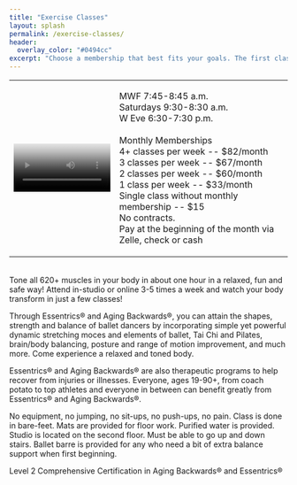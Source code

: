 ```yaml
---
title: "Exercise Classes"
layout: splash
permalink: /exercise-classes/
header:
  overlay_color: "#0494cc"
excerpt: "Choose a membership that best fits your goals. The first class is **always** free"
---
```


<table>
  <tr>
    <td>
      <video class="video" width="100%" height="100%" poster="/assets/images/family_package.png" controls="true" autobuffer="true">
        <source src="/assets/videos/essentrics.mp4" type="video/mp4">
      </video>
    </td>
    <td>
      <p width="100%">MWF 7:45-8:45 a.m.<br>
      Saturdays 9:30-8:30 a.m.<br>
      W Eve 6:30-7:30 p.m.<br><br>
      Monthly Memberships<br>
      4+ classes per week -- $82/month<br>
      3 classes per week -- $67/month<br>
      2 classes per week -- $60/month<br>
      1 class per week -- $33/month<br>
      Single class without monthly membership -- $15<br>
      No contracts.<br>
      Pay at the beginning of the month via Zelle, check or cash<br></p>
    </td>
  </tr>
</table>

<br>Tone all 620+ muscles in your body in about one hour in a relaxed, fun and safe way! Attend in-studio or online 3-5 times a week and watch your body transform in just a few classes!

Through Essentrics® and Aging Backwards®, you can attain the shapes, strength and balance of ballet dancers by incorporating simple yet powerful dynamic stretching moces and elements of ballet, Tai Chi and Pilates, brain/body balancing, posture and range of motion improvement, and much more. Come experience a relaxed and toned body.

Essentrics® and Aging Backwards® are also therapeutic programs to help recover from injuries or illnesses. Everyone, ages 19-90+, from coach potato to top athletes and everyone in between can benefit greatly from Essentrics® and Aging Backwards®.

No equipment, no jumping, no sit-ups, no push-ups, no pain. Class is done in bare-feet. Mats are provided for floor work. Purified water is provided. Studio is located on the second floor. Must be able to go up and down stairs. Ballet barre is provided for any who need a bit of extra balance support when first beginning.

Level 2 Comprehensive Certification in Aging Backwards® and Essentrics®
